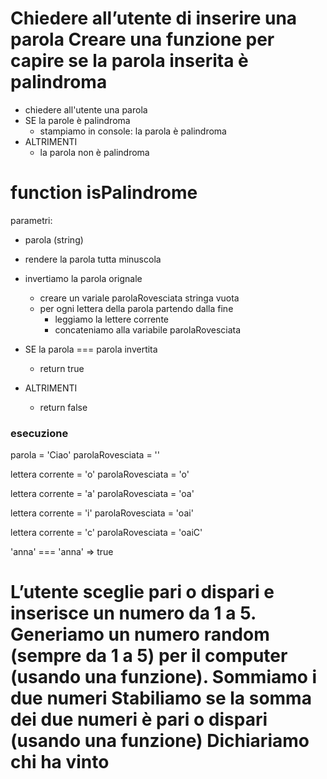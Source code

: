 # Chiedere all’utente di inserire una parola Creare una funzione per capire se la parola inserita è palindroma

- chiedere all'utente una parola
- SE la parole è palindroma
  - stampiamo in console: la parola è palindroma
- ALTRIMENTI
  - la parola non è palindroma

# function isPalindrome

parametri:

- parola (string)

- rendere la parola tutta minuscola
- invertiamo la parola orignale
  - creare un variale parolaRovesciata stringa vuota
  - per ogni lettera della parola partendo dalla fine
    - leggiamo la lettere corrente
    - concateniamo alla variabile parolaRovesciata
- SE la parola === parola invertita
  - return true
- ALTRIMENTI
  - return false

### esecuzione

parola = 'Ciao'
parolaRovesciata = ''

lettera corrente = 'o'
parolaRovesciata = 'o'

lettera corrente = 'a'
parolaRovesciata = 'oa'

lettera corrente = 'i'
parolaRovesciata = 'oai'

lettera corrente = 'c'
parolaRovesciata = 'oaiC'

'anna' === 'anna' => true

# L’utente sceglie pari o dispari e inserisce un numero da 1 a 5. Generiamo un numero random (sempre da 1 a 5) per il computer (usando una funzione). Sommiamo i due numeri Stabiliamo se la somma dei due numeri è pari o dispari (usando una funzione) Dichiariamo chi ha vinto
